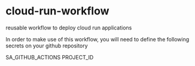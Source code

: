 # cloud-run-workflow

reusable workflow to deploy cloud run applications

In order to make use of this workflow, you will need to define the following secrets on your github repository

SA_GITHUB_ACTIONS
PROJECT_ID